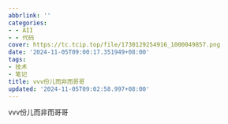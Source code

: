 ```yaml
---
abbrlink: ''
categories:
- - AII
- - 代码
cover: https://tc.tcip.top/file/1730129254916_1000049857.png
date: '2024-11-05T09:00:17.351949+08:00'
tags:
- 技术
- 笔记
title: vvv份儿而非而哥哥
updated: '2024-11-05T09:02:58.997+08:00'
---
```

vvv份儿而非而哥哥
